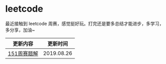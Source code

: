 # leetcode

最近接触到 leetcode 周赛，感觉挺好玩。打完还是要多总结才能进步，多学习，多分享，加油~

|更新内容|更新时间|
|-|-|
|[151周赛题解](./contest/weekly/151)|2019.08.26|